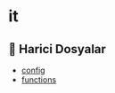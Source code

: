 # it

<!--Index-->

## 📂 Harici Dosyalar

- [config](./config)
- [functions](./functions)

<!--Index-->
